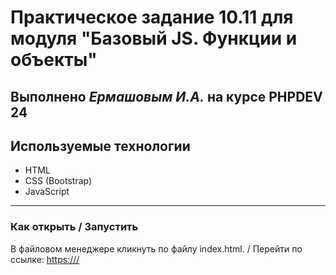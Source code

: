 # Практическое задание 10.11 для модуля "Базовый JS. Функции и объекты"

## Выполнено _Ермашовым И.А._ на курсе PHPDEV 24

## Используемые технологии

- HTML
- CSS (Bootstrap)
- JavaScript

---

### Как открыть / Запустить

В файловом менеджере кликнуть по файлу index.html. / Перейти по ссылке: <https:///>
